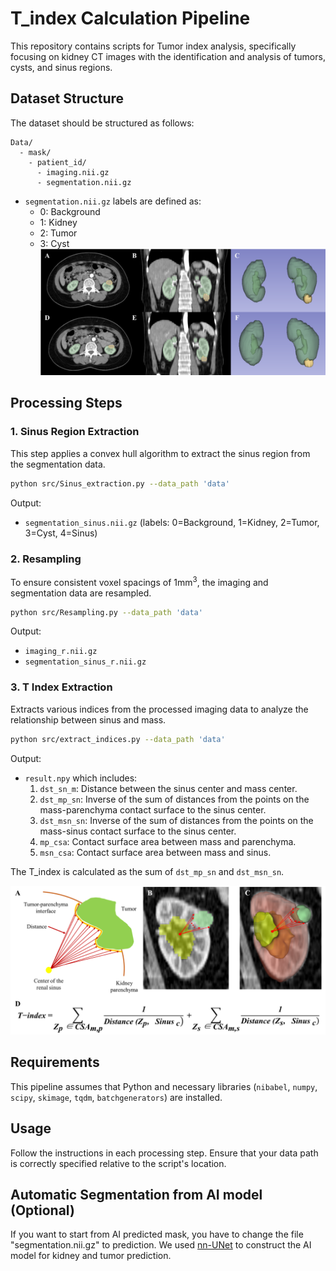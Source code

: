 
# T_index Calculation Pipeline

This repository contains scripts for Tumor index analysis, specifically focusing on kidney CT images with the identification and analysis of tumors, cysts, and sinus regions.

## Dataset Structure

The dataset should be structured as follows:

```
Data/
  - mask/
    - patient_id/
      - imaging.nii.gz
      - segmentation.nii.gz
```

- `segmentation.nii.gz` labels are defined as:
  - 0: Background
  - 1: Kidney
  - 2: Tumor
  - 3: Cyst
![Kidney_img](figure/ct_kidney.png)

## Processing Steps

### 1. Sinus Region Extraction

This step applies a convex hull algorithm to extract the sinus region from the segmentation data.

```bash
python src/Sinus_extraction.py --data_path 'data'
```

Output:
- `segmentation_sinus.nii.gz` (labels: 0=Background, 1=Kidney, 2=Tumor, 3=Cyst, 4=Sinus)

### 2. Resampling

To ensure consistent voxel spacings of 1mm<sup>3</sup>, the imaging and segmentation data are resampled.

```bash
python src/Resampling.py --data_path 'data'
```

Output:
- `imaging_r.nii.gz`
- `segmentation_sinus_r.nii.gz`

### 3. T Index Extraction

Extracts various indices from the processed imaging data to analyze the relationship between sinus and mass.

```bash
python src/extract_indices.py --data_path 'data'
```

Output:
- `result.npy` which includes:
  1. `dst_sn_m`: Distance between the sinus center and mass center.
  2. `dst_mp_sn`: Inverse of the sum of distances from the points on the mass-parenchyma contact surface to the sinus center.
  3. `dst_msn_sn`: Inverse of the sum of distances from the points on the mass-sinus contact surface to the sinus center.
  4. `mp_csa`: Contact surface area between mass and parenchyma.
  5. `msn_csa`: Contact surface area between mass and sinus.

The T_index is calculated as the sum of `dst_mp_sn` and `dst_msn_sn`.

![T_index](figure/T_index_calculation.png)

## Requirements

This pipeline assumes that Python and necessary libraries (`nibabel`, `numpy`, `scipy`, `skimage`, `tqdm`, `batchgenerators`) are installed.

## Usage

Follow the instructions in each processing step. Ensure that your data path is correctly specified relative to the script's location.


## Automatic Segmentation from AI model (Optional)

If you want to start from AI predicted mask, you have to change the file "segmentation.nii.gz" to prediction.
We used [nn-UNet](https://github.com/MIC-DKFZ/nnUNet) to construct the AI model for kidney and tumor prediction.



